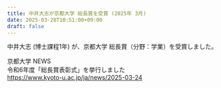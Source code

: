 ```yaml
---
title: 中井大志が京都大学 総長賞を受賞 (2025年 3月)
date: 2025-03-28T10:51:00+09:00
draft: false
---
```

中井大志 (博士課程1年) が、京都大学 総長賞（分野：学業）を受賞しました。

京都大学 NEWS<br>
令和6年度「総長賞表彰式」を挙行しました<br>
https://www.kyoto-u.ac.jp/ja/news/2025-03-24
